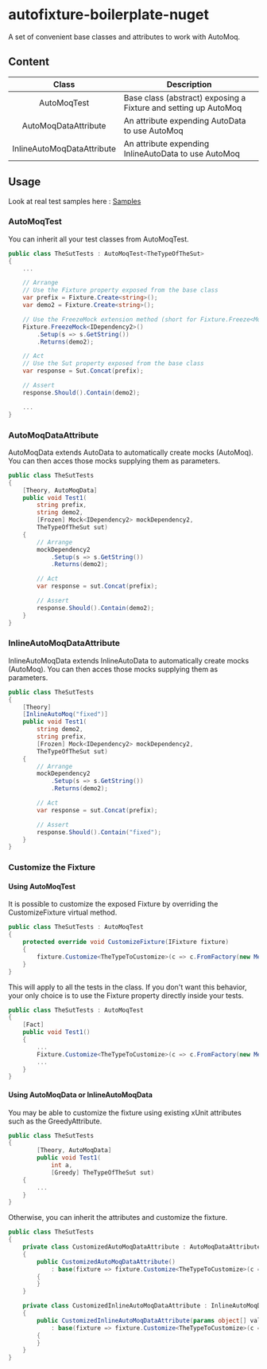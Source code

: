 # autofixture-boilerplate-nuget
A set of convenient base classes and attributes to work with AutoMoq.

## Content
| Class                      | Description                                                     |
|:--------------------------:|-----------------------------------------------------------------|
| AutoMoqTest                | Base class (abstract) exposing a Fixture and setting up AutoMoq |
| AutoMoqDataAttribute       | An attribute expending AutoData to use AutoMoq                  |
| InlineAutoMoqDataAttribute | An attribute expending InlineAutoData to use AutoMoq            |

## Usage
Look at real test samples here : <a href="https://github.com/s8Usy429/autofixture-boilerplate-nuget/tree/main/AutoFixture.Boilerplate.Tests">Samples</a>

### AutoMoqTest
You can inherit all your test classes from AutoMoqTest.
```cs
public class TheSutTests : AutoMoqTest<TheTypeOfTheSut>
{
	...

	// Arrange
	// Use the Fixture property exposed from the base class
	var prefix = Fixture.Create<string>();
	var demo2 = Fixture.Create<string>();

	// Use the FreezeMock extension method (short for Fixture.Freeze<Mock<T>>())
	Fixture.FreezeMock<IDependency2>()
		.Setup(s => s.GetString())
		.Returns(demo2);

	// Act
	// Use the Sut property exposed from the base class
	var response = Sut.Concat(prefix);

	// Assert
	response.Should().Contain(demo2);

	...
}
```

### AutoMoqDataAttribute
AutoMoqData extends AutoData to automatically create mocks (AutoMoq).
You can then acces those mocks supplying them as parameters.
```cs
public class TheSutTests
{
	[Theory, AutoMoqData]
	public void Test1(
		string prefix,
		string demo2,
		[Frozen] Mock<IDependency2> mockDependency2,
		TheTypeOfTheSut sut)
	{
		// Arrange
		mockDependency2
			.Setup(s => s.GetString())
			.Returns(demo2);

		// Act
		var response = sut.Concat(prefix);

		// Assert
		response.Should().Contain(demo2);
	}
}
```

### InlineAutoMoqDataAttribute
InlineAutoMoqData extends InlineAutoData to automatically create mocks (AutoMoq).
You can then acces those mocks supplying them as parameters.
```cs
public class TheSutTests
{
	[Theory]
	[InlineAutoMoq("fixed")]
	public void Test1(
		string demo2,
		string prefix,
		[Frozen] Mock<IDependency2> mockDependency2,
		TheTypeOfTheSut sut)
	{
		// Arrange
		mockDependency2
			.Setup(s => s.GetString())
			.Returns(demo2);

		// Act
		var response = sut.Concat(prefix);

		// Assert
		response.Should().Contain("fixed");
	}
}
```

### Customize the Fixture
#### Using AutoMoqTest
It is possible to customize the exposed Fixture by overriding the CustomizeFixture virtual method.
```cs
public class TheSutTests : AutoMoqTest
{
    protected override void CustomizeFixture(IFixture fixture)
    {
        fixture.Customize<TheTypeToCustomize>(c => c.FromFactory(new MethodInvoker(new GreedyConstructorQuery())));
    }
}
```
This will apply to all the tests in the class.
If you don't want this behavior, your only choice is to use the Fixture property directly inside your tests.
```cs
public class TheSutTests : AutoMoqTest
{
	[Fact]
	public void Test1()
	{
		...
		Fixture.Customize<TheTypeToCustomize>(c => c.FromFactory(new MethodInvoker(new GreedyConstructorQuery())));
		...
	}
}
```

#### Using AutoMoqData or InlineAutoMoqData
You may be able to customize the fixture using existing xUnit attributes such as the GreedyAttribute.
```cs
public class TheSutTests
{
        [Theory, AutoMoqData]
        public void Test1(
            int a,
            [Greedy] TheTypeOfTheSut sut)
	{
		...
	}
}
```
Otherwise, you can inherit the attributes and customize the fixture.
```cs
public class TheSutTests
{
	private class CustomizedAutoMoqDataAttribute : AutoMoqDataAttribute
	{
		public CustomizedAutoMoqDataAttribute()
			: base(fixture => fixture.Customize<TheTypeToCustomize>(c => c.FromFactory(new MethodInvoker(new GreedyConstructorQuery()))))
		{
		}
	}

	private class CustomizedInlineAutoMoqDataAttribute : InlineAutoMoqDataAttribute
	{
		public CustomizedInlineAutoMoqDataAttribute(params object[] values)
			: base(fixture => fixture.Customize<TheTypeToCustomize>(c => c.FromFactory(new MethodInvoker(new GreedyConstructorQuery()))), values)
		{
		}
	}
}
```